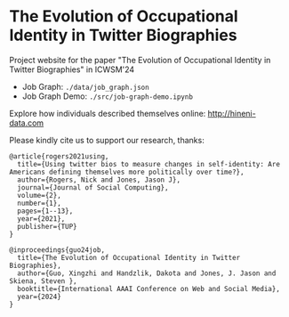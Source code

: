 # The Evolution of Occupational Identity in Twitter Biographies
Project website for the paper "The Evolution of Occupational Identity in Twitter Biographies" in ICWSM'24 

- Job Graph: ```./data/job_graph.json```
- Job Graph Demo:  ```./src/job-graph-demo.ipynb```



Explore how individuals described themselves online: http://hineni-data.com

Please kindly cite us to support our research, thanks:

```
@article{rogers2021using,
  title={Using twitter bios to measure changes in self-identity: Are Americans defining themselves more politically over time?},
  author={Rogers, Nick and Jones, Jason J},
  journal={Journal of Social Computing},
  volume={2},
  number={1},
  pages={1--13},
  year={2021},
  publisher={TUP}
}

@inproceedings{guo24job,
  title={The Evolution of Occupational Identity in Twitter Biographies},
  author={Guo, Xingzhi and Handzlik, Dakota and Jones, J. Jason and Skiena, Steven },
  booktitle={International AAAI Conference on Web and Social Media},
  year={2024}
}

```